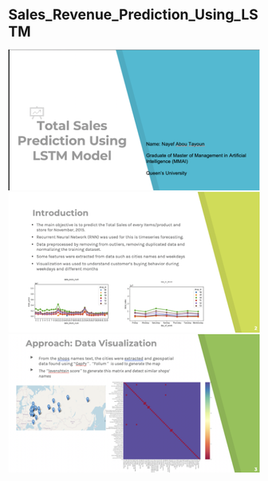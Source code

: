 # Sales_Revenue_Prediction_Using_LSTM

 <img src="https://github.com/Nayef-Abou-Tayoun/Sales_Revenue_Prediction_Using_LSTM/blob/main/Screen%20Shot%202020-11-18%20at%208.42.47%20PM.png"> 


 <img src="https://github.com/Nayef-Abou-Tayoun/Sales_Revenue_Prediction_Using_LSTM/blob/main/Screen%20Shot%202020-11-18%20at%208.43.56%20PM.png"> 
 
  <img src="https://github.com/Nayef-Abou-Tayoun/Sales_Revenue_Prediction_Using_LSTM/blob/main/Screen%20Shot%202020-11-18%20at%208.45.52%20PM.png"> 
